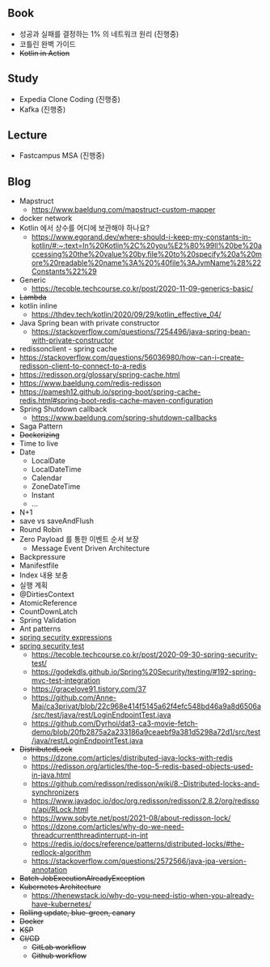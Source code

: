 ## Book

- 성공과 실패를 결정하는 1% 의 네트워크 원리 (진행중)
- 코틀린 완벽 가이드
- ~~Kotlin in Action~~

## Study

- Expedia Clone Coding (진행중)
- Kafka (진행중)

## Lecture

- Fastcampus MSA (진행중)

## Blog

- Mapstruct
  - https://www.baeldung.com/mapstruct-custom-mapper
- docker network 
- Kotlin 에서 상수를 어디에 보관해야 하나요?
  - https://www.egorand.dev/where-should-i-keep-my-constants-in-kotlin/#:~:text=In%20Kotlin%2C%20you%E2%80%99ll%20be%20accessing%20the%20value%20by,file%20to%20specify%20a%20more%20readable%20name%3A%20%40file%3AJvmName%28%22Constants%22%29
- Generic
  - https://tecoble.techcourse.co.kr/post/2020-11-09-generics-basic/
- ~~Lambda~~
- kotlin inline
  - https://thdev.tech/kotlin/2020/09/29/kotlin_effective_04/
- Java Spring bean with private constructor
  - https://stackoverflow.com/questions/7254496/java-spring-bean-with-private-constructor
- redissonclient - spring cache
 - https://stackoverflow.com/questions/56036980/how-can-i-create-redisson-client-to-connect-to-a-redis
 - https://redisson.org/glossary/spring-cache.html
 - https://www.baeldung.com/redis-redisson
 - https://pamesh12.github.io/spring-boot/spring-cache-redis.html#spring-boot-redis-cache-maven-configuration
- Spring Shutdown callback
  - https://www.baeldung.com/spring-shutdown-callbacks
- Saga Pattern
- ~~Dockerizing~~
- Time to live
- Date
  - LocalDate
  - LocalDateTime
  - Calendar
  - ZoneDateTime
  - Instant
  - ...
- N+1
- save vs saveAndFlush
- Round Robin
- Zero Payload 를 통한 이벤트 순서 보장
  - Message Event Driven Architecture
- Backpressure
- Manifestfile
- Index 내용 보충
- 실행 계획
- @DirtiesContext
- AtomicReference
- CountDownLatch
- Spring Validation
- Ant patterns
- [spring security expressions](https://www.baeldung.com/spring-security-expressions)
- [spring security test](https://docs.spring.io/spring-security/site/docs/5.2.x/reference/html/test.html)
  - https://tecoble.techcourse.co.kr/post/2020-09-30-spring-security-test/
  - https://godekdls.github.io/Spring%20Security/testing/#192-spring-mvc-test-integration
  - https://gracelove91.tistory.com/37
  - https://github.com/Anne-Maj/ca3privat/blob/22c968e414f5145a62f4efc548bd46a9a8d6506a/src/test/java/rest/LoginEndpointTest.java
  - https://github.com/Dyrhoi/dat3-ca3-movie-fetch-demo/blob/20fb2875a2a233186a9ceaebf9a381d5298a72d1/src/test/java/rest/LoginEndpointTest.java
- ~~DistributedLock~~
  - https://dzone.com/articles/distributed-java-locks-with-redis
  - https://redisson.org/articles/the-top-5-redis-based-objects-used-in-java.html
  - https://github.com/redisson/redisson/wiki/8.-Distributed-locks-and-synchronizers
  - https://www.javadoc.io/doc/org.redisson/redisson/2.8.2/org/redisson/api/RLock.html
  - https://www.sobyte.net/post/2021-08/about-redisson-lock/
  - https://dzone.com/articles/why-do-we-need-threadcurrentthreadinterrupt-in-int
  - https://redis.io/docs/reference/patterns/distributed-locks/#the-redlock-algorithm
  - https://stackoverflow.com/questions/2572566/java-jpa-version-annotation
- ~~Batch JobExecutionAlreadyException~~
- ~~Kubernetes Architecture~~
  - https://thenewstack.io/why-do-you-need-istio-when-you-already-have-kubernetes/
- ~~Rolling update, blue-green, canary~~
- ~~Docker~~
- ~~KSP~~
- ~~CI/CD~~
  - ~~GitLab workflow~~
  - ~~Github workflow~~

